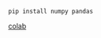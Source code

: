 ```pip install numpy pandas```


[colab](https://colab.research.google.com/drive/1VbYdJg6s85dMzhNwVFxeGZmS-CFYKvA1?usp=sharing)